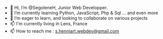 - 👋 Hi, I’m @SegoleneH, Junior Web Developper.
- 🌱 I’m currently learning Python, JavaScript, Php & Sql ... and even more
- 💞️ I’m eager to learn, and looking to collaborate on various projects
- 📫 I'm currently living in Lens, France
- 📫 How to reach me : s.henniart.webdev@gmail.com

